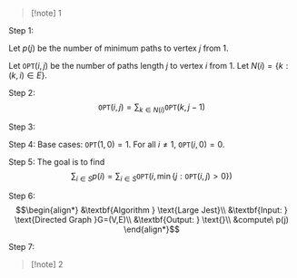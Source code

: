 >[!note] 1

Step 1:

Let $p(j)$ be the number of minimum paths to vertex $j$ from $1$.

Let $\texttt{OPT}(i,j)$ be the number of paths length $j$ to vertex $i$ from $1$.
Let $N(i)=\{k:(k,i)\in E\}$.

Step 2:
$$\texttt{OPT}(i,j)=\sum_{k\in N(i)}\texttt{OPT}(k,j-1)$$

Step 3:


Step 4: 
Base cases: $\texttt{OPT}(1,0)=1$. For all $i\ne 1$, $\texttt{OPT}(i,0)=0$. 


Step 5: The goal is to find $$\sum_{i\in S}p(i)=\sum_{i\in S}\texttt{OPT}(i,\min\{j:\texttt{OPT}(i,j)>0\})$$


Step 6:
$$\begin{align*}
&\textbf{Algorithm } \text{Large Jest}\\
&\textbf{Input: } \text{Directed Graph }G=(V,E)\\
&\textbf{Output: } \text{}\\
&compute\ p(j)
\end{align*}$$

Step 7:

>[!note] 2


